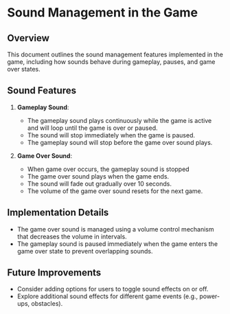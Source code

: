 # Sound Management in the Game

## Overview
This document outlines the sound management features implemented in the game, including how sounds behave during gameplay, pauses, and game over states.

## Sound Features
1. **Gameplay Sound**: 
   - The gameplay sound plays continuously while the game is active and will loop until the game is over or paused.
   - The sound will stop immediately when the game is paused.
   - The gameplay sound will stop before the game over sound plays.


2. **Game Over Sound**:
   - When game over occurs, the gameplay sound is stopped
   - The game over sound plays when the game ends.
   - The sound will fade out gradually over 10 seconds.
   - The volume of the game over sound resets for the next game.

## Implementation Details
- The game over sound is managed using a volume control mechanism that decreases the volume in intervals.
- The gameplay sound is paused immediately when the game enters the game over state to prevent overlapping sounds.

## Future Improvements
- Consider adding options for users to toggle sound effects on or off.
- Explore additional sound effects for different game events (e.g., power-ups, obstacles).
